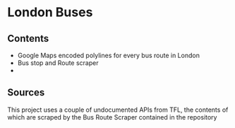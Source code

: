 London Buses
============

Contents
--------

* Google Maps encoded polylines for every bus route in London
* Bus stop and Route scraper
* 

Sources
-------
This project uses a couple of undocumented APIs from TFL, the contents of which are scraped by the 
Bus Route Scraper contained in the repository
